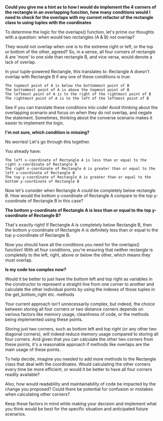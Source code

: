 **Could you give me a hint as to how I would do implement the 4 corners of the rectangle in an overlapping function, how many conditions would I need to check for the overlaps with my current refactor of the rectangle class to using tuples with the coordinates**

To determine the logic for the overlaps() function, let's prime our thoughts with a question: when would two rectangles (A & B) not overlap?

They would not overlap when one is to the extreme right or left, or the top or bottom of the other, agreed? So, in a sense, all four corners of rectangle A are 'more' to one side than rectangle B, and vice versa, would denote a lack of overlap.

In your tuple-powered Rectangle, this translates to: Rectangle A doesn't overlap with Rectangle B if any one of these conditions is true:

    The topmost point of A is below the bottommost point of B
    The bottommost point of A is above the topmost point of B
    The leftmost point of A is to the right of the rightmost point of B
    The rightmost point of A is to the left of the leftmost point of B

See if you can translate these conditions into code! Avoid thinking about the overlapping scenario and focus on when they do not overlap, and negate the statement. Sometimes, thinking about the converse scenario makes it easier to implement the logic.



**I'm not sure, which condition is missing?**


No worries! Let's go through this together.

You already have:

    The left x-coordinate of Rectangle A is less than or equal to the right x-coordinate of Rectangle B
    The right x-coordinate of Rectangle A is greater than or equal to the left x-coordinate of Rectangle B
    The top y-coordinate of Rectangle A is greater than or equal to the bottom y-coordinate of Rectangle B

Now let's consider when Rectangle A could be completely below rectangle B. How would the bottom y-coordinate of Rectangle A compare to the top y-coordinate of Rectangle B in this case?

**The bottom y-coordinate of Rectangle A is less than or equal to the top y-coordinate of Rectangle B?**

That's exactly right! If Rectangle A is completely below Rectangle B, then the bottom y-coordinate of Rectangle A is definitely less than or equal to the top y-coordinate of Rectangle B.

Now you should have all the conditions you need for the overlaps() function! With all four conditions, you're ensuring that neither rectangle is completely to the left, right, above or below the other, which means they must overlap.


**Is my code too complex now?**

Would it be better to just have the bottom left and top right as variables in the constructor to represent a straight line from one corner to another and calculate the other individual points by using the indexes of those tuples in the get_bottom_right etc. methods

Your current approach isn't unnecessarily complex, but indeed, the choice between storing all four corners or two distance corners depends on various factors like memory usage, cleanliness of code, or the methods being implemented using these points.

Storing just two corners, such as bottom left and top right (or any other two diagonal corners), will indeed reduce memory usage compared to storing all four corners. And given that you can calculate the other two corners from these points, it's a reasonable approach if methods like overlaps are the main usage of these points.

To help decide, imagine you needed to add more methods to the Rectangle class that deal with the coordinates. Would calculating the other corners every time be more efficient, or would it be better to have all four corners readily available?

Also, how would readability and maintainability of code be impacted by the change you proposed? Could there be potential for confusion or mistakes when calculating other corners?

Keep these factors in mind while making your decision and implement what you think would be best for the specific situation and anticipated future scenarios.
